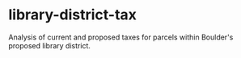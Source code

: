 # library-district-tax
Analysis of current and proposed taxes for parcels within Boulder's proposed library district.

